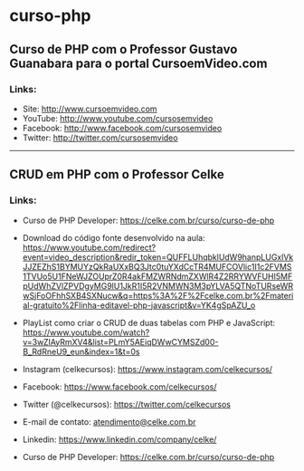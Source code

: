 # curso-php
 ## Curso de PHP com o Professor Gustavo Guanabara para o portal CursoemVideo.com

 ### Links:

 * Site: <http://www.cursoemvideo.com>
 * YouTube: <http://www.youtube.com/cursosemvideo>
 * Facebook: <http://www.facebook.com/cursosemvideo>
 * Twitter: <http://twitter.com/cursosemvideo>

 ---------------------------------------------------------------------------------------------------------------------

 ## CRUD em PHP com o Professor Celke

 ### Links:

 * Curso de PHP Developer: <https://celke.com.br/curso/curso-de-php>
 * Download do código fonte desenvolvido na aula: <https://www.youtube.com/redirect?event=video_description&redir_token=QUFFLUhqbklUdW9hanpLUGxlVkJJZEZhS1BYMUYzQkRaUXxBQ3Jtc0tuYXdCcTR4MUFCOVlic1I1c2FVMS1TVUo5U1FNeWJZOUprZ0R4akFMZWRNdmZXWlR4Z2RRYWVFUHI5MFpUdWhZVlZPVDgyMG9lU1JkR1I5R2VNMWN3M3pYLVA5QTNoTURseWRwSjFoOFhhSXB4SXNucw&q=https%3A%2F%2Fcelke.com.br%2Fmaterial-gratuito%2Flinha-editavel-php-javascript&v=YK4gSpAZU_o>
 * PlayList como criar o CRUD de duas tabelas com PHP e JavaScript: <https://www.youtube.com/watch?v=3wZIAyRmXV4&list=PLmY5AEiqDWwCYMSZd00-B_RdRneU9_eun&index=1&t=0s>

 * Instagram (celkecursos): <https://www.instagram.com/celkecursos/>
 * Facebook: <https://www.facebook.com/celkecursos/>
 * Twitter (@celkecursos): <https://twitter.com/celkecursos>
 * E-mail de contato: <atendimento@celke.com.br>
 * Linkedin: <https://www.linkedin.com/company/celke/>
 
 * Curso de PHP Developer: <https://celke.com.br/curso/curso-de-php>
